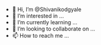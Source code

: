 - 👋 Hi, I’m @Shivanikodgyale
- 👀 I’m interested in ...
- 🌱 I’m currently learning ...
- 💞️ I’m looking to collaborate on ...
- 📫 How to reach me ...

<!---
Shivanikodgyale/Shivanikodgyale is a ✨ special ✨ repository because its `README.md` (this file) appears on your GitHub profile.
You can click the Preview link to take a look at your changes.
--->
